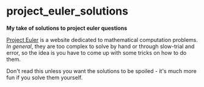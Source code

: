 # project_euler_solutions

**My take of solutions to project euler questions**

[Project Euler](projecteuler.net) is a website dedicated to mathematical computation problems. *In general*, they are too complex to solve by hand or through slow-trial and error, so the idea is you have to come up with some tricks on how to do them.



Don't read this unless you want the solutions to be spoiled - it's much more fun if you solve them yourself.




